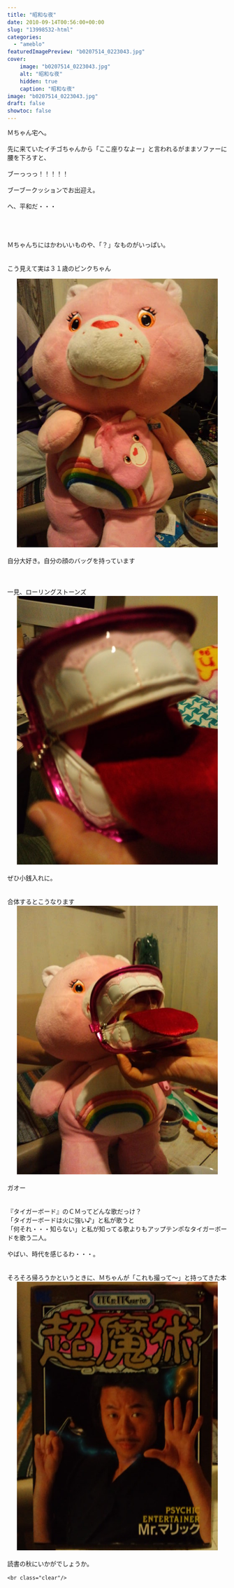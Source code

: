 ```yaml
---
title: "昭和な夜"
date: 2010-09-14T00:56:00+00:00
slug: "13998532-html"
categories:
  - "ameblo"
featuredImagePreview: "b0207514_0223043.jpg"
cover:
    image: "b0207514_0223043.jpg"
    alt: "昭和な夜"
    hidden: true
    caption: "昭和な夜"
image: "b0207514_0223043.jpg"
draft: false
showtoc: false
---
```

Ｍちゃん宅へ。<br/>
<br/>
先に来ていたイチゴちゃんから「ここ座りなよー」と言われるがままソファーに腰を下ろすと、<br/>
<br/>
ブーっっっ！！！！！<br/>
<br/>
ブーブークッションでお出迎え。<br/>
<br/>
へ、平和だ・・・<br/>
<br/>
<br/>
<br/>
<br/>
Ｍちゃんちにはかわいいものや、「？」なものがいっぱい。<br/>
<br/>
<br/>
こう見えて実は３１歳のピンクちゃん<br/>
<center><a href="b0207514_0223043.jpg" rel="nofollow"><img src="b0207514_0223043.jpg" alt="昭和な夜_b0207514_0223043.jpg" class="IMAGE_MID" height="613" width="460"/></a></center><br/>
自分大好き。自分の顔のバッグを持っています<br/>
<br/>
<br/>
<br/>
一見、ローリングストーンズ<br/>
<center><a href="b0207514_0261130.jpg" rel="nofollow"><img src="b0207514_0261130.jpg" alt="昭和な夜_b0207514_0261130.jpg" class="IMAGE_MID" height="613" width="460"/></a></center><br/>
ぜひ小銭入れに。<br/>
<br/>
<br/>
合体するとこうなります<br/>
<center><a href="b0207514_0291053.jpg" rel="nofollow"><img src="b0207514_0291053.jpg" alt="昭和な夜_b0207514_0291053.jpg" class="IMAGE_MID" height="613" width="460"/></a></center><br/>
ガオー<br/>
<br/>
<br/>
『タイガーボード』のＣＭってどんな歌だっけ？<br/>
「タイガーボードは火に強い♪」と私が歌うと<br/>
「何それ・・・知らない」と私が知ってる歌よりもアップテンポなタイガーボードを歌う二人。<br/>
<br/>
やばい、時代を感じるわ・・・。<br/>
<br/>
<br/>
そろそろ帰ろうかというときに、Ｍちゃんが「これも撮って～」と持ってきた本<br/>
<center><a href="b0207514_0363680.jpg" rel="nofollow"><img src="b0207514_0363680.jpg" alt="昭和な夜_b0207514_0363680.jpg" class="IMAGE_MID" height="613" width="460"/></a></center><br/>
読書の秋にいかがでしょうか。

    <br class="clear"/>